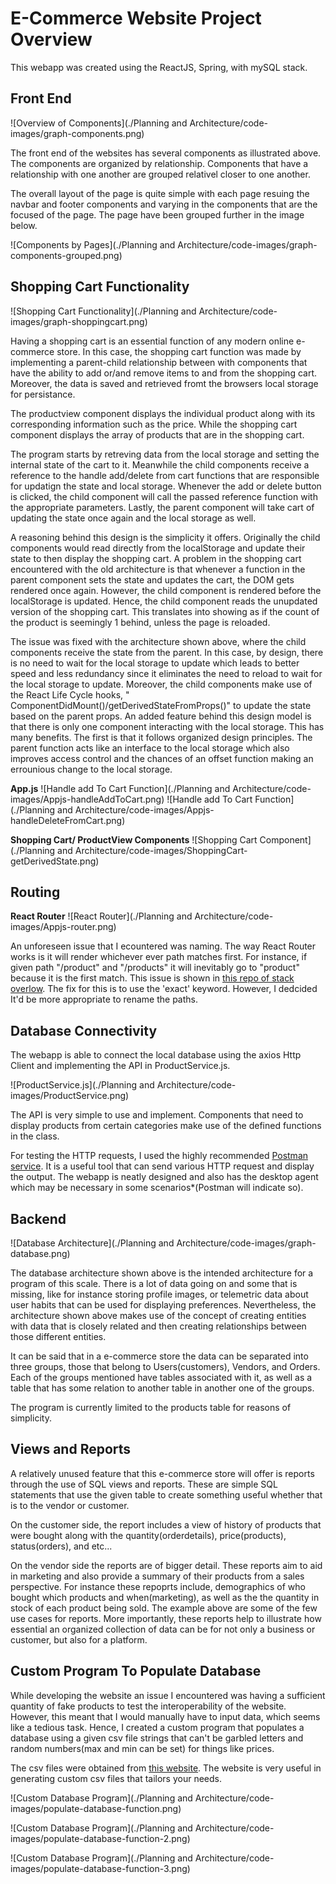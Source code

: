 # E-Commerce Website Project Overview

This webapp was created using the ReactJS, Spring, with mySQL stack.

## **Front End**

![Overview of Components](./Planning and Architecture/code-images/graph-components.png)

The front end of the websites has several components as illustrated above. The components are organized by relationship. Components that have a relationship with one another are grouped relativel closer to one another.

The overall layout of the page is quite simple with each page resuing the navbar and footer components and varying in the components that are the focused of the page. The page have been grouped further in the image below.

![Components by Pages](./Planning and Architecture/code-images/graph-components-grouped.png)

## Shopping Cart Functionality

![Shopping Cart Functionality](./Planning and Architecture/code-images/graph-shoppingcart.png)

Having a shopping cart is an essential function of any modern online e-commerce store. In this case, the shopping cart function was made by implementing a parent-child relationship between with components that have the ability to add or/and remove items to and from the shopping cart. Moreover, the data is saved and retrieved fromt the browsers local storage for persistance.

The productview component displays the individual product along with its corresponding information such as the price. While the shopping cart component displays the array of products that are in the shopping cart.

The program starts by retreving data from the local storage and setting the internal state of the cart to it. Meanwhile the child components receive a reference to the handle add/delete from cart functions that are responsible for updatign the state and local storage. Whenever the add or delete button is clicked, the child component will call the passed reference function with the appropriate parameters. Lastly, the parent component will take cart of updating the state once again and the local storage as well.

A reasoning behind this design is the simplicity it offers. Originally the child components would read directly from the localStorage and update their state to then display the shopping cart. A problem in the shopping cart encountered with the old architecture is that whenever a function in the parent component sets the state and updates the cart, the DOM gets rendered once again. However, the child component is rendered before the localStorage is updated. Hence, the child component reads the unupdated version of the shopping cart. This translates into showing as if the count of the product is seemingly 1 behind, unless the page is reloaded.

The issue was fixed with the architecture shown above, where the child components receive the state from the parent. In this case, by design, there is no need to wait for the local storage to update which leads to better speed and less redundancy since it eliminates the need to reload to wait for the local storage to update. Moreover, the child components make use of the React Life Cycle hooks, " ComponentDidMount()/getDerivedStateFromProps()" to update the state based on the parent props.
An added feature behind this design model is that there is only one component interacting with the local storage. This has many benefits. The first is that it follows organized design principles. The parent function acts like an interface to the local storage which also improves access control and the chances of an offset function making an errounious change to the local storage.

**App.js**
![Handle add To Cart Function](./Planning and Architecture/code-images/Appjs-handleAddToCart.png)
![Handle add To Cart Function](./Planning and Architecture/code-images/Appjs-handleDeleteFromCart.png)

**Shopping Cart/ ProductView Components**
![Shopping Cart Component](./Planning and Architecture/code-images/ShoppingCart-getDerivedState.png)

## Routing

**React Router**
![React Router](./Planning and Architecture/code-images/Appjs-router.png)

An unforeseen issue that I ecountered was naming. The way React Router works is it will render whichever ever path matches first. For instance,
if given path "/product" and "/products" it will inevitably go to "product" because it is the first match. This issue is shown in
[this repo of stack overlow](https://stackoverflow.com/questions/43351752/react-router-changes-url-but-not-view "this repo of stack overlow").
The fix for this is to use the 'exact' keyword. However, I dedcided It'd be more appropriate to rename the paths.

## Database Connectivity

The webapp is able to connect the local database using the axios Http Client and implementing the API in ProductService.js.

![ProductService.js](./Planning and Architecture/code-images/ProductService.png)

The API is very simple to use and implement. Components that need to display products from certain categories make use of the defined functions in the class.

For testing the HTTP requests, I used the highly recommended [Postman service](https://www.postman.com/). It is a useful tool that can send various HTTP request and display the output. The webapp is neatly designed and also has the desktop agent which may be necessary in some scenarios\*(Postman will indicate so).

## **Backend**

![Database Architecture](./Planning and Architecture/code-images/graph-database.png)

The database architecture shown above is the intended architecture for a program of this scale. There is a lot of data going on and some that is missing, like for instance storing profile images, or telemetric data about user habits that can be used for displaying preferences. Nevertheless, the architecture shown above makes use of the concept of creating entities with data that is closely related and then creating relationships between those different entities.

It can be said that in a e-commerce store the data can be separated into three groups, those that belong to Users(customers), Vendors, and Orders. Each of the groups mentioned have tables associated with it, as well as a table that has some relation to another table in another one of the groups.

The program is currently limited to the products table for reasons of simplicity.

## Views and Reports

A relatively unused feature that this e-commerce store will offer is reports through the use of SQL views and reports. These are simple SQL statements that use the given table to create something useful whether that is to the vendor or customer.

On the customer side, the report includes a view of history of products that were bought along with the quantity(orderdetails), price(products), status(orders), and etc...

On the vendor side the reports are of bigger detail. These reports aim to aid in marketing and also provide a summary of their products from a sales perspective. For instance these repoprts include, demographics of who bought which products and when(marketing), as well as the the quantity in stock of each product being sold. The example above are some of the few use cases for reports. More importantly, these reports help to illustrate how essential an organized collection of data can be for not only a business or customer, but also for a platform.

## Custom Program To Populate Database

While developing the website an issue I encountered was having a sufficient quantity of fake products to test the interoperability of the website. However, this meant that I would manually have to input data, which seems like a tedious task. Hence, I created a custom program that populates a database using a given csv file strings that can't be garbled letters and random numbers(max and min can be set) for things like prices.

The csv files were obtained from [this website](https://extendsclass.com/csv-generator.html). The website is very useful in generating custom csv files that tailors your needs.

![Custom Database Program](./Planning and Architecture/code-images/populate-database-function.png)

![Custom Database Program](./Planning and Architecture/code-images/populate-database-function-2.png)

![Custom Database Program](./Planning and Architecture/code-images/populate-database-function-3.png)

